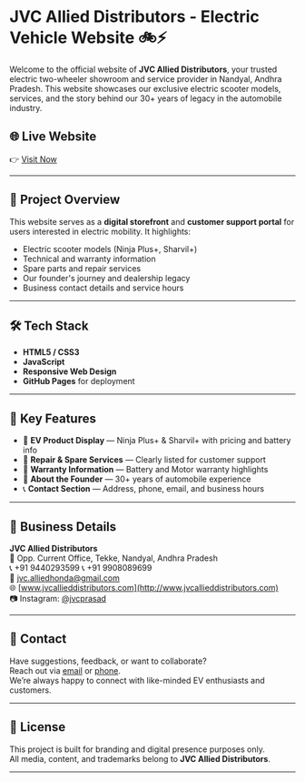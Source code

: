 # JVC Allied Distributors - Electric Vehicle Website 🚲⚡

Welcome to the official website of **JVC Allied Distributors**, your trusted electric two-wheeler showroom and service provider in Nandyal, Andhra Pradesh. This website showcases our exclusive electric scooter models, services, and the story behind our 30+ years of legacy in the automobile industry.

## 🌐 Live Website

👉 [Visit Now](https://vamsi-1charan.github.io/jvc-allied-distributors/)

---

## 📌 Project Overview

This website serves as a **digital storefront** and **customer support portal** for users interested in electric mobility. It highlights:

- Electric scooter models (Ninja Plus+, Sharvil+)
- Technical and warranty information
- Spare parts and repair services
- Our founder's journey and dealership legacy
- Business contact details and service hours

---

## 🛠️ Tech Stack

- **HTML5 / CSS3**
- **JavaScript**
- **Responsive Web Design**
- **GitHub Pages** for deployment

---

## 🚀 Key Features

- 🛵 **EV Product Display** — Ninja Plus+ & Sharvil+ with pricing and battery info  
- 🧰 **Repair & Spare Services** — Clearly listed for customer support  
- 🔋 **Warranty Information** — Battery and Motor warranty highlights  
- 👤 **About the Founder** — 30+ years of automobile experience  
- 📞 **Contact Section** — Address, phone, email, and business hours  

---

## 📍 Business Details

**JVC Allied Distributors**  
📍 Opp. Current Office, Tekke, Nandyal, Andhra Pradesh  
📞 +91 9440293599
📞 +91 9908089699  
📧 jvc.alliedhonda@gmail.com  
🌐 [www.jvcallieddistributors.com](http://www.jvcallieddistributors.com)  
📷 Instagram: [@jvcprasad](https://instagram.com/jvcprasad)

---

## 🤝 Contact

Have suggestions, feedback, or want to collaborate?  
Reach out via [email](mailto:jvc.alliedhonda@gmail.com) or [phone](tel:+919908089699).  
We’re always happy to connect with like-minded EV enthusiasts and customers.

---

## 🧾 License

This project is built for branding and digital presence purposes only.  
All media, content, and trademarks belong to **JVC Allied Distributors**.

---
